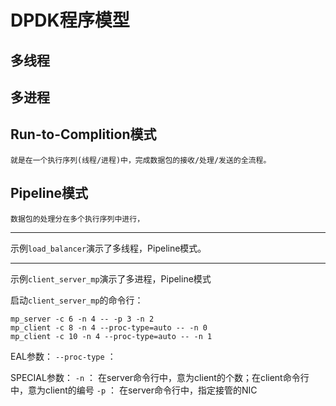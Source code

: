 # DPDK程序模型

## 多线程

## 多进程

## Run-to-Complition模式
	就是在一个执行序列(线程/进程)中，完成数据包的接收/处理/发送的全流程。

## Pipeline模式
	数据包的处理分在多个执行序列中进行，

--------------------

示例`load_balancer`演示了多线程，Pipeline模式。



--------------------
示例`client_server_mp`演示了多进程，Pipeline模式

启动`client_server_mp`的命令行：

```
mp_server -c 6 -n 4 -- -p 3 -n 2
mp_client -c 8 -n 4 --proc-type=auto -- -n 0
mp_client -c 10 -n 4 --proc-type=auto -- -n 1
```
EAL参数：
`--proc-type` ：

SPECIAL参数：
`-n` ： 在server命令行中，意为client的个数；在client命令行中，意为client的编号
`-p` ： 在server命令行中，指定接管的NIC

